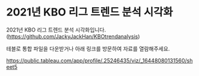 # 2021년 KBO 리그 트렌드 분석 시각화

2021년 KBO 리그 트렌드 분석 시각화입니다. (https://github.com/JackyJackHan/KBOtrendanalysis)

테블로 통합 파일을 다운받거나 아래 링크를 방문하여 자료를 열람해주세요.

https://public.tableau.com/app/profile/.25246435/viz/_16448080131560/sheet5
